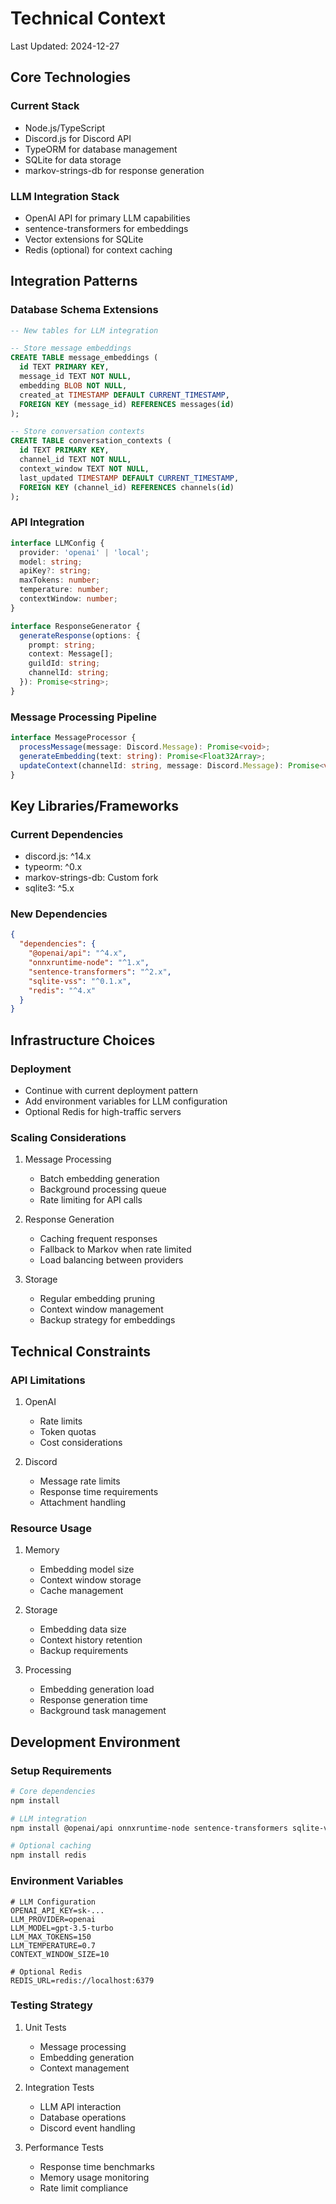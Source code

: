 # Technical Context
Last Updated: 2024-12-27

## Core Technologies

### Current Stack
- Node.js/TypeScript
- Discord.js for Discord API
- TypeORM for database management
- SQLite for data storage
- markov-strings-db for response generation

### LLM Integration Stack
- OpenAI API for primary LLM capabilities
- sentence-transformers for embeddings
- Vector extensions for SQLite
- Redis (optional) for context caching

## Integration Patterns

### Database Schema Extensions
```sql
-- New tables for LLM integration

-- Store message embeddings
CREATE TABLE message_embeddings (
  id TEXT PRIMARY KEY,
  message_id TEXT NOT NULL,
  embedding BLOB NOT NULL,
  created_at TIMESTAMP DEFAULT CURRENT_TIMESTAMP,
  FOREIGN KEY (message_id) REFERENCES messages(id)
);

-- Store conversation contexts
CREATE TABLE conversation_contexts (
  id TEXT PRIMARY KEY,
  channel_id TEXT NOT NULL,
  context_window TEXT NOT NULL,
  last_updated TIMESTAMP DEFAULT CURRENT_TIMESTAMP,
  FOREIGN KEY (channel_id) REFERENCES channels(id)
);
```

### API Integration
```typescript
interface LLMConfig {
  provider: 'openai' | 'local';
  model: string;
  apiKey?: string;
  maxTokens: number;
  temperature: number;
  contextWindow: number;
}

interface ResponseGenerator {
  generateResponse(options: {
    prompt: string;
    context: Message[];
    guildId: string;
    channelId: string;
  }): Promise<string>;
}
```

### Message Processing Pipeline
```typescript
interface MessageProcessor {
  processMessage(message: Discord.Message): Promise<void>;
  generateEmbedding(text: string): Promise<Float32Array>;
  updateContext(channelId: string, message: Discord.Message): Promise<void>;
}
```

## Key Libraries/Frameworks

### Current Dependencies
- discord.js: ^14.x
- typeorm: ^0.x
- markov-strings-db: Custom fork
- sqlite3: ^5.x

### New Dependencies
```json
{
  "dependencies": {
    "@openai/api": "^4.x",
    "onnxruntime-node": "^1.x",
    "sentence-transformers": "^2.x",
    "sqlite-vss": "^0.1.x",
    "redis": "^4.x"
  }
}
```

## Infrastructure Choices

### Deployment
- Continue with current deployment pattern
- Add environment variables for LLM configuration
- Optional Redis for high-traffic servers

### Scaling Considerations
1. Message Processing
   - Batch embedding generation
   - Background processing queue
   - Rate limiting for API calls

2. Response Generation
   - Caching frequent responses
   - Fallback to Markov when rate limited
   - Load balancing between providers

3. Storage
   - Regular embedding pruning
   - Context window management
   - Backup strategy for embeddings

## Technical Constraints

### API Limitations
1. OpenAI
   - Rate limits
   - Token quotas
   - Cost considerations

2. Discord
   - Message rate limits
   - Response time requirements
   - Attachment handling

### Resource Usage
1. Memory
   - Embedding model size
   - Context window storage
   - Cache management

2. Storage
   - Embedding data size
   - Context history retention
   - Backup requirements

3. Processing
   - Embedding generation load
   - Response generation time
   - Background task management

## Development Environment

### Setup Requirements
```bash
# Core dependencies
npm install

# LLM integration
npm install @openai/api onnxruntime-node sentence-transformers sqlite-vss

# Optional caching
npm install redis
```

### Environment Variables
```env
# LLM Configuration
OPENAI_API_KEY=sk-...
LLM_PROVIDER=openai
LLM_MODEL=gpt-3.5-turbo
LLM_MAX_TOKENS=150
LLM_TEMPERATURE=0.7
CONTEXT_WINDOW_SIZE=10

# Optional Redis
REDIS_URL=redis://localhost:6379
```

### Testing Strategy
1. Unit Tests
   - Message processing
   - Embedding generation
   - Context management

2. Integration Tests
   - LLM API interaction
   - Database operations
   - Discord event handling

3. Performance Tests
   - Response time benchmarks
   - Memory usage monitoring
   - Rate limit compliance